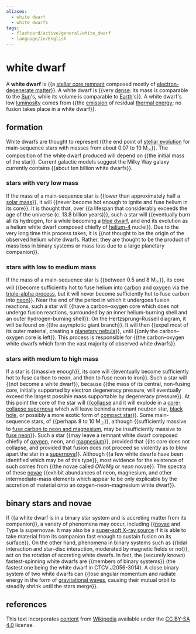```yaml
---
aliases:
  - white dwarf
  - white dwarfs
tags:
  - flashcard/active/general/white_dwarf
  - language/in/English
---
```


# white dwarf

A __white dwarf__ is {{a [stellar core remnant](compact%20object.md) composed mostly of [electron-degenerate matter](degenerate%20matter.md#degenerate%20gases)}}. A white dwarf is {{very [dense](density.md): its mass is comparable to the [Sun](Sun.md)'s, while its volume is comparable to [Earth](Earth.md)'s}}. A white dwarf's low [luminosity](luminosity.md) comes from {{the [emission](thermal%20radiation.md) of residual [thermal energy](heat.md); no fusion takes place in a white dwarf}}. <!--SR:!2024-08-21,13,290!2024-08-23,15,290!2024-09-20,32,270-->

## formation

White dwarfs are thought to represent {{the end point of [stellar evolution](stellar%20evolution.md) for main-sequence stars with masses from about 0.07 to 10 M<sub>☉</sub>}}. The composition of the white dwarf produced will depend on {{the initial mass of the star}}. Current galactic models suggest the Milky Way galaxy currently contains {{about ten billion white dwarfs}}. <!--SR:!2024-09-01,18,250!2024-09-18,32,290!2024-08-22,12,250-->

### stars with very low mass

If the mass of a main-sequence star is {{lower than approximately half a [solar mass](solar%20mass.md)}}, it will {{never become hot enough to ignite and fuse helium in its core}}. It is thought that, over {{a lifespan that considerably exceeds the age of the universe (c. 13.8 billion years)}}, such a star will {{eventually burn all its hydrogen, for a while becoming a [blue dwarf](blue%20dwarf%20(red-dwarf%20stage).md), and end its evolution as a helium white dwarf composed chiefly of [helium-4](helium-4.md) nuclei}}. Due to the very long time this process takes, it is {{not thought to be the origin of the observed helium white dwarfs. Rather, they are thought to be the product of mass loss in binary systems or mass loss due to a large planetary companion}}. <!--SR:!2024-09-27,39,270!2024-08-25,17,290!2024-09-22,37,290!2024-09-06,23,250!2024-09-28,41,290-->

### stars with low to medium mass

If the mass of a main-sequence star is {{between 0.5 and 8 M<sub>☉</sub>}}, its core will {{become sufficiently hot to fuse helium into [carbon](carbon.md) and [oxygen](oxygen.md) via the [triple-alpha process](triple-alpha%20process.md), but it will never become sufficiently hot to fuse carbon into [neon](neon.md)}}. Near the end of the period in which it undergoes fusion reactions, such a star will {{have a carbon–oxygen core which does not undergo fusion reactions, surrounded by an inner helium-burning shell and an outer hydrogen-burning shell}}. On the Hertzsprung–Russell diagram, it will be found on {{the asymptotic giant branch}}. It will then {{expel most of its outer material, creating a [planetary nebula](planetary%20nebula.md)}}, until {{only the carbon–oxygen core is left}}. This process is responsible for {{the carbon–oxygen white dwarfs which form the vast majority of observed white dwarfs}}. <!--SR:!2024-09-19,33,290!2024-09-14,27,270!2024-09-11,26,250!2024-09-19,31,270!2024-09-15,29,270!2024-09-16,29,270!2024-08-21,13,270-->

### stars with medium to high mass

If a star is {{massive enough}}, its core will {{eventually become sufficiently hot to fuse carbon to neon, and then to fuse neon to iron}}. Such a star will {{not become a white dwarf}}, because {{the mass of its central, non-fusing core, initially supported by electron degeneracy pressure, will eventually exceed the largest possible mass supportable by degeneracy pressure}}. At this point the core of the star will {{[collapse](gravitational%20collapse.md) and it will explode in a [core-collapse supernova](supernova.md#core%20collapse) which will leave behind a remnant neutron star, [black hole](black%20hole.md), or possibly a more exotic form of [compact star](compact%20object.md)}}. Some main-sequence stars, of {{perhaps 8 to 10 M<sub>☉</sub>}}, although {{sufficiently massive to [fuse carbon to neon and magnesium](carbon-burning%20process.md), may be insufficiently massive to [fuse neon](neon-burning%20process.md)}}. Such a star {{may leave a remnant white dwarf composed chiefly of [oxygen](oxygen.md), neon, and [magnesium](magnesium.md)}}, provided that {{its core does not collapse, and provided that fusion does not proceed so violently as to blow apart the star in a [supernova](supernova.md)}}. Although {{a few white dwarfs have been identified which may be of this type}}, most evidence for the existence of such comes from {{the novae called _ONeMg_ or _neon_ novae}}. The spectra of these [novae](nova.md) {{exhibit abundances of neon, magnesium, and other intermediate-mass elements which appear to be only explicable by the accretion of material onto an oxygen–neon–magnesium white dwarf}}. <!--SR:!2024-08-21,13,290!2024-08-21,13,270!2024-10-03,44,290!2024-09-16,30,290!2024-09-15,28,270!2024-09-03,22,270!2024-09-12,27,250!2024-09-10,25,250!2024-09-02,19,250!2024-08-30,16,250!2024-09-25,37,270!2024-09-08,23,250-->

## binary stars and novae

If {{a white dwarf is in a binary star system and is accreting matter from its companion}}, a variety of phenomena may occur, including {{[novae](nova.md) and Type Ia supernovae. It may also be a [super-soft X-ray source](super%20soft%20X-ray%20source.md) if it is able to take material from its companion fast enough to sustain fusion on its surface}}. On the other hand, phenomena in binary systems such as {{tidal interaction and star–disc interaction, moderated by magnetic fields or not}}, act on the rotation of accreting white dwarfs. In fact, the (securely known) fastest-spinning white dwarfs are {{members of binary systems}} (the fastest one being the white dwarf in CTCV J2056-3014). A close binary system of two white dwarfs can {{lose angular momentum and radiate energy in the form of [gravitational waves](gravitational%20wave.md), causing their mutual orbit to steadily shrink until the stars merge}}. <!--SR:!2024-08-25,17,290!2024-08-28,14,230!2024-09-05,20,250!2024-09-08,25,270!2024-08-24,16,290-->

## references

This text incorporates [content](https://en.wikipedia.org/wiki/white_dwarf) from [Wikipedia](Wikipedia.md) available under the [CC BY-SA 4.0](https://creativecommons.org/licenses/by-sa/4.0/) license.
